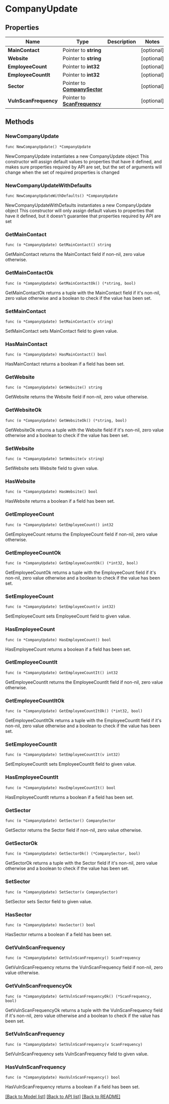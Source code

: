 # CompanyUpdate

## Properties

Name | Type | Description | Notes
------------ | ------------- | ------------- | -------------
**MainContact** | Pointer to **string** |  | [optional] 
**Website** | Pointer to **string** |  | [optional] 
**EmployeeCount** | Pointer to **int32** |  | [optional] 
**EmployeeCountIt** | Pointer to **int32** |  | [optional] 
**Sector** | Pointer to [**CompanySector**](CompanySector.md) |  | [optional] 
**VulnScanFrequency** | Pointer to [**ScanFrequency**](ScanFrequency.md) |  | [optional] 

## Methods

### NewCompanyUpdate

`func NewCompanyUpdate() *CompanyUpdate`

NewCompanyUpdate instantiates a new CompanyUpdate object
This constructor will assign default values to properties that have it defined,
and makes sure properties required by API are set, but the set of arguments
will change when the set of required properties is changed

### NewCompanyUpdateWithDefaults

`func NewCompanyUpdateWithDefaults() *CompanyUpdate`

NewCompanyUpdateWithDefaults instantiates a new CompanyUpdate object
This constructor will only assign default values to properties that have it defined,
but it doesn't guarantee that properties required by API are set

### GetMainContact

`func (o *CompanyUpdate) GetMainContact() string`

GetMainContact returns the MainContact field if non-nil, zero value otherwise.

### GetMainContactOk

`func (o *CompanyUpdate) GetMainContactOk() (*string, bool)`

GetMainContactOk returns a tuple with the MainContact field if it's non-nil, zero value otherwise
and a boolean to check if the value has been set.

### SetMainContact

`func (o *CompanyUpdate) SetMainContact(v string)`

SetMainContact sets MainContact field to given value.

### HasMainContact

`func (o *CompanyUpdate) HasMainContact() bool`

HasMainContact returns a boolean if a field has been set.

### GetWebsite

`func (o *CompanyUpdate) GetWebsite() string`

GetWebsite returns the Website field if non-nil, zero value otherwise.

### GetWebsiteOk

`func (o *CompanyUpdate) GetWebsiteOk() (*string, bool)`

GetWebsiteOk returns a tuple with the Website field if it's non-nil, zero value otherwise
and a boolean to check if the value has been set.

### SetWebsite

`func (o *CompanyUpdate) SetWebsite(v string)`

SetWebsite sets Website field to given value.

### HasWebsite

`func (o *CompanyUpdate) HasWebsite() bool`

HasWebsite returns a boolean if a field has been set.

### GetEmployeeCount

`func (o *CompanyUpdate) GetEmployeeCount() int32`

GetEmployeeCount returns the EmployeeCount field if non-nil, zero value otherwise.

### GetEmployeeCountOk

`func (o *CompanyUpdate) GetEmployeeCountOk() (*int32, bool)`

GetEmployeeCountOk returns a tuple with the EmployeeCount field if it's non-nil, zero value otherwise
and a boolean to check if the value has been set.

### SetEmployeeCount

`func (o *CompanyUpdate) SetEmployeeCount(v int32)`

SetEmployeeCount sets EmployeeCount field to given value.

### HasEmployeeCount

`func (o *CompanyUpdate) HasEmployeeCount() bool`

HasEmployeeCount returns a boolean if a field has been set.

### GetEmployeeCountIt

`func (o *CompanyUpdate) GetEmployeeCountIt() int32`

GetEmployeeCountIt returns the EmployeeCountIt field if non-nil, zero value otherwise.

### GetEmployeeCountItOk

`func (o *CompanyUpdate) GetEmployeeCountItOk() (*int32, bool)`

GetEmployeeCountItOk returns a tuple with the EmployeeCountIt field if it's non-nil, zero value otherwise
and a boolean to check if the value has been set.

### SetEmployeeCountIt

`func (o *CompanyUpdate) SetEmployeeCountIt(v int32)`

SetEmployeeCountIt sets EmployeeCountIt field to given value.

### HasEmployeeCountIt

`func (o *CompanyUpdate) HasEmployeeCountIt() bool`

HasEmployeeCountIt returns a boolean if a field has been set.

### GetSector

`func (o *CompanyUpdate) GetSector() CompanySector`

GetSector returns the Sector field if non-nil, zero value otherwise.

### GetSectorOk

`func (o *CompanyUpdate) GetSectorOk() (*CompanySector, bool)`

GetSectorOk returns a tuple with the Sector field if it's non-nil, zero value otherwise
and a boolean to check if the value has been set.

### SetSector

`func (o *CompanyUpdate) SetSector(v CompanySector)`

SetSector sets Sector field to given value.

### HasSector

`func (o *CompanyUpdate) HasSector() bool`

HasSector returns a boolean if a field has been set.

### GetVulnScanFrequency

`func (o *CompanyUpdate) GetVulnScanFrequency() ScanFrequency`

GetVulnScanFrequency returns the VulnScanFrequency field if non-nil, zero value otherwise.

### GetVulnScanFrequencyOk

`func (o *CompanyUpdate) GetVulnScanFrequencyOk() (*ScanFrequency, bool)`

GetVulnScanFrequencyOk returns a tuple with the VulnScanFrequency field if it's non-nil, zero value otherwise
and a boolean to check if the value has been set.

### SetVulnScanFrequency

`func (o *CompanyUpdate) SetVulnScanFrequency(v ScanFrequency)`

SetVulnScanFrequency sets VulnScanFrequency field to given value.

### HasVulnScanFrequency

`func (o *CompanyUpdate) HasVulnScanFrequency() bool`

HasVulnScanFrequency returns a boolean if a field has been set.


[[Back to Model list]](../README.md#documentation-for-models) [[Back to API list]](../README.md#documentation-for-api-endpoints) [[Back to README]](../README.md)



